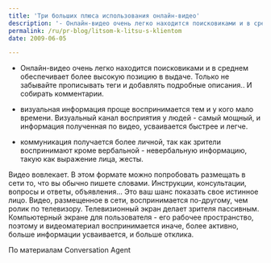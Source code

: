 ```yaml
---
title: 'Три больших плюса использования онлайн-видео'
description: '- Онлайн-видео очень легко находится поисковиками и в среднем обеспечивает более высокую позицию в выдаче. Только не забывайте прописывать теги и добавлять подробные описания.. И собирать комментарии.'
permalink: /ru/pr-blog/litsom-k-litsu-s-klientom
date: 2009-06-05

---
```


 - Онлайн-видео очень легко находится поисковиками и в среднем обеспечивает более высокую позицию в выдаче. Только не забывайте прописывать теги и добавлять подробные описания.. И собирать комментарии.

 - визуальная информация проще воспринимается тем и у кого мало времени. Визуальный канал восприятия у людей - самый мощный, и информация полученная по видео, усваивается быстрее и легче.

- коммуникация получается более личной, так как зрители воспринимают кроме вербальной - невербальную информацию, такую как выражение лица, жесты.

Видео вовлекает. В этом формате можно попробовать размещать в сети то, что вы обычно пишете словами. Инструкции, консультации, вопросы и ответы, объявления... Это ваш шанс показать свое истинное лицо. Видео, размещенное в сети, воспринимается по-другому, чем ролик по телевизору. Телевизионный экран делает зрителя пассивным. Компьютерный экране для пользователя - его рабочее пространство, поэтому и видеоматериал воспринимается иначе, более активно, больше информации усваивается, и больше отклика.

По материалам <a ref="http://www.conversationagent.com/2009/06/why-not-use-video-to-engage-customers.html">Conversation Agent </a>

